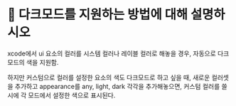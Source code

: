 # 🍎 다크모드를 지원하는 방법에 대해 설명하시오



xcode에서 ui 요소의 컬러를 시스템 컬러나 레이블 컬러로 해놓을 경우, 자동으로 다크모드의 색을 지원함.

하지만 커스텀으로 컬러를 설정한 요소의 색도 다크모드로 하고 싶을 때, 새로운 컬러셋을 추가하고 appearance를 any, light, dark 각각을 추가해놓으면, 커스텀 컬러를 쓸 시에 각 모드에서 설정한 색으로 표시된다.